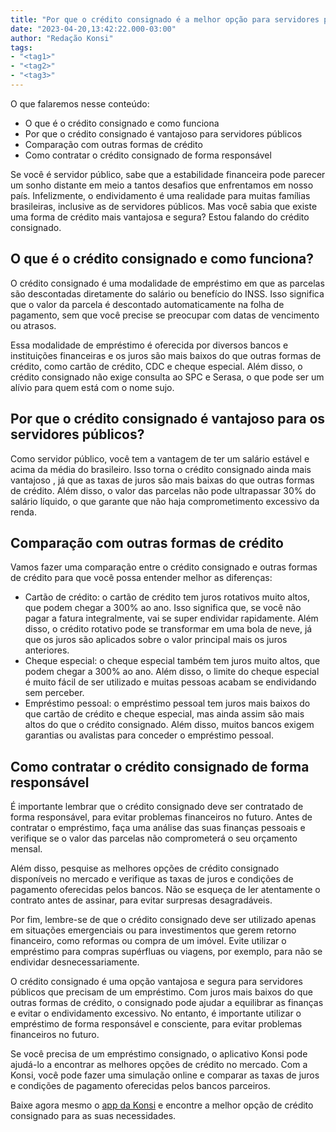```yaml
---
title: "Por que o crédito consignado é a melhor opção para servidores públicos?"
date: "2023-04-20,13:42:22.000-03:00"
author: "Redação Konsi"
tags:
- "<tag1>"
- "<tag2>"
- "<tag3>"
---
```


<p>O que falaremos nesse conteúdo:</p><ul><li>O que é o crédito consignado e como funciona</li><li>Por que o crédito consignado é vantajoso para servidores públicos</li><li>Comparação com outras formas de crédito</li><li>Como contratar o crédito consignado de forma responsável</li></ul><p>Se você é servidor público, sabe que a estabilidade financeira pode parecer um sonho distante em meio a tantos desafios que enfrentamos em nosso país. Infelizmente, o endividamento é uma realidade para muitas famílias brasileiras, inclusive as de servidores públicos. Mas você sabia que existe uma forma de crédito mais vantajosa e segura? Estou falando do crédito consignado.</p><h2 id="o-que-%C3%A9-o-cr%C3%A9dito-consignado-e-como-funciona">O que é o crédito consignado e como funciona?</h2><p>O crédito consignado é uma modalidade de empréstimo em que as parcelas são descontadas diretamente do salário ou benefício do INSS. Isso significa que o valor da parcela é descontado automaticamente na folha de pagamento, sem que você precise se preocupar com datas de vencimento ou atrasos.</p><p>Essa modalidade de empréstimo é oferecida por diversos bancos e instituições financeiras e os juros são mais baixos do que outras formas de crédito, como cartão de crédito, CDC e cheque especial. Além disso, o crédito consignado não exige consulta ao SPC e Serasa, o que pode ser um alívio para quem está com o nome sujo.</p><h2 id="por-que-o-cr%C3%A9dito-consignado-%C3%A9-vantajoso-para-os-servidores-p%C3%BAblicos">Por que o crédito consignado é vantajoso para os servidores públicos?</h2><p>Como servidor público, você tem a vantagem de ter um salário estável e acima da média do brasileiro. Isso torna o crédito consignado ainda mais vantajoso , já que as taxas de juros são mais baixas do que outras formas de crédito. Além disso, o valor das parcelas não pode ultrapassar 30% do salário líquido, o que garante que não haja comprometimento excessivo da renda.</p><h2 id="compara%C3%A7%C3%A3o-com-outras-formas-de-cr%C3%A9dito">Comparação com outras formas de crédito</h2><p>Vamos fazer uma comparação entre o crédito consignado e outras formas de crédito para que você possa entender melhor as diferenças:</p><ul><li>Cartão de crédito: o cartão de crédito tem juros rotativos muito altos, que podem chegar a 300% ao ano. Isso significa que, se você não pagar a fatura integralmente, vai se super endividar rapidamente. Além disso, o crédito rotativo pode se transformar em uma bola de neve, já que os juros são aplicados sobre o valor principal mais os juros anteriores.</li><li>Cheque especial: o cheque especial também tem juros muito altos, que podem chegar a 300% ao ano. Além disso, o limite do cheque especial é muito fácil de ser utilizado e muitas pessoas acabam se endividando sem perceber.</li><li>Empréstimo pessoal: o empréstimo pessoal tem juros mais baixos do que cartão de crédito e cheque especial, mas ainda assim são mais altos do que o crédito consignado. Além disso, muitos bancos exigem garantias ou avalistas para conceder o empréstimo pessoal.</li></ul><h2 id="como-contratar-o-cr%C3%A9dito-consignado-de-forma-respons%C3%A1vel">Como contratar o crédito consignado de forma responsável</h2><p>É importante lembrar que o crédito consignado deve ser contratado de forma responsável, para evitar problemas financeiros no futuro. Antes de contratar o empréstimo, faça uma análise das suas finanças pessoais e verifique se o valor das parcelas não comprometerá o seu orçamento mensal.</p><p>Além disso, pesquise as melhores opções de crédito consignado disponíveis no mercado e verifique as taxas de juros e condições de pagamento oferecidas pelos bancos. Não se esqueça de ler atentamente o contrato antes de assinar, para evitar surpresas desagradáveis.</p><p>Por fim, lembre-se de que o crédito consignado deve ser utilizado apenas em situações emergenciais ou para investimentos que gerem retorno financeiro, como reformas ou compra de um imóvel. Evite utilizar o empréstimo para compras supérfluas ou viagens, por exemplo, para não se endividar desnecessariamente.</p><p>O crédito consignado é uma opção vantajosa e segura para servidores públicos que precisam de um empréstimo. Com juros mais baixos do que outras formas de crédito, o consignado pode ajudar a equilibrar as finanças e evitar o endividamento excessivo. No entanto, é importante utilizar o empréstimo de forma responsável e consciente, para evitar problemas financeiros no futuro.</p><p>Se você precisa de um empréstimo consignado, o aplicativo Konsi pode ajudá-lo a encontrar as melhores opções de crédito no mercado. Com a Konsi, você pode fazer uma simulação online e comparar as taxas de juros e condições de pagamento oferecidas pelos bancos parceiros.</p><p>Baixe agora mesmo o <a href="https://q2kj.adj.st/?adj_t=1075aqga&amp;adj_campaign=site&amp;adj_adgroup=blog&amp;adj_creative=credito-consignado-melhor-opcao-servidores-publicos">app da Konsi</a> e encontre a melhor opção de crédito consignado para as suas necessidades.<br></p>
